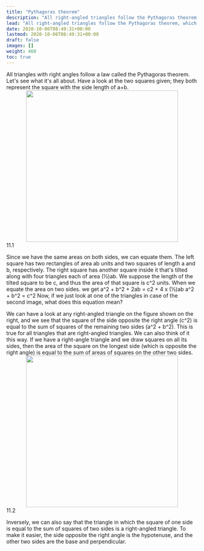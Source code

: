 ```yaml
---
title: "Pythagoras theorem"
description: "All right-angled triangles follow the Pythagoras theorem, which states that the square of the hypotenuse is equal to the sum of the squares of the other two sides."
lead: "All right-angled triangles follow the Pythagoras theorem, which states that the square of the hypotenuse is equal to the sum of the squares of the other two sides."
date: 2020-10-06T08:49:31+00:00
lastmod: 2020-10-06T08:49:31+00:00
draft: false
images: []
weight: 460
toc: true
---
```


All triangles with right angles follow a law called the Pythagoras theorem. Let's see what it's all about.
Have a look at the two squares given; they both represent the square with the side length of a+b.
<img src="11_1_pythagoras_theorem.jpg" width="400" style="display: block; margin: 0 auto;">
11.1 

Since we have the same areas on both sides, we can equate them. The left square has two rectangles of area ab units and two squares of length a and b, respectively. The right square has another square inside it that's tilted along with four triangles each of area (½)ab. We suppose the length of the tilted square to be c, and thus the area of that square is c^2 units. 
When we equate the area on two sides. we get
a^2 + b^2 + 2ab = c2 + 4 x (½)ab 
a^2 + b^2 = c^2
Now, if we just look at one of the triangles in case of the second image, what does this equation mean?


We can have a look at any right-angled triangle on the figure shown on the right, and we see that the square of the side opposite the right angle (c^2) is equal to the sum of squares of the remaining two sides (a^2 + b^2). This is true for all triangles that are right-angled triangles. 
We can also think of it this way.
If we have a right-angle triangle and we draw squares on all its sides, then the area of the square on the longest side (which is opposite the right angle) is equal to the sum of areas of squares on the other two sides. 
<img src="11_2_pythagoras_theorem_proof.gif" width="400" style="display: block; margin: 0 auto;">
11.2

Inversely, we can also say that the triangle in which the square of one side is equal to the sum of squares of two sides is a right-angled triangle.
To make it easier, the side opposite the right angle is the hypotenuse, and the other two sides are the base and perpendicular.

